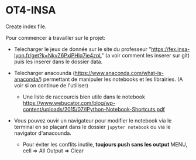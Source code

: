 # OT4-INSA
Create index file.

Pour commencer à travailler sur le projet:

 * Telecharger le jeux de donnée sur le site du professeur "https://fex.insa-lyon.fr/get?k=NkvZ6PxiPHlq7je4zpL" (a voir comment les inserer sur git) puis les inserer dans le dossier data.

* Telecharger anacounda (https://www.anaconda.com/what-is-anaconda/) permettant de manipuler les notebooks et les librairies. (A voir si on continue de l'utiliser)

	* Une liste de raccourcis bien utile dans le notebook https://www.webucator.com/blog/wp-content/uploads/2015/07/IPython-Notebook-Shortcuts.pdf 

* Vous pouvez ouvir un navigateur pour modifier le notebook via le terminal en se plaçant dans le dossier ```jupyter notebook``` ou via le navigator d'anacounda.
	
	* Pour éviter les conflits inutile, <strong> toujours push sans les output </strong> MENU, cell => All Output => Clear
	
	 